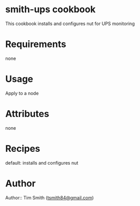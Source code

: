 # smith-ups cookbook
This cookbook installs and configures nut for UPS monitoring

# Requirements
none

# Usage
Apply to a node

# Attributes
none

# Recipes
default: installs and configures nut

# Author
Author:: Tim Smith (<tsmith84@gmail.com>)
